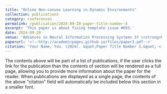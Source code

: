 ```yaml
---
title: "Online Non-convex Learning in Dynamic Environments"
collection: publications
category: conferences
permalink: /publication/2024-09-28-paper-title-number-4
excerpt: 'This paper is about fixing template issue #693.'
date: 2024-09-28
venue: 'Advances in Neural Information Processing Systems 37 (<strong>NeurIPS 2024</strong>), Vancouver, Canada'
paperurl: '<!--http://academicpages.github.io/files/paper3.pdf-->'
citation: 'Your Name, You. (2024). &quot;Paper Title Number 3.&quot; <i>GitHub Journal of Bugs</i>. 1(3).'
---
```


The contents above will be part of a list of publications, if the user clicks the link for the publication than the contents of section will be rendered as a full page, allowing you to provide more information about the paper for the reader. When publications are displayed as a single page, the contents of the above "citation" field will automatically be included below this section in a smaller font.
